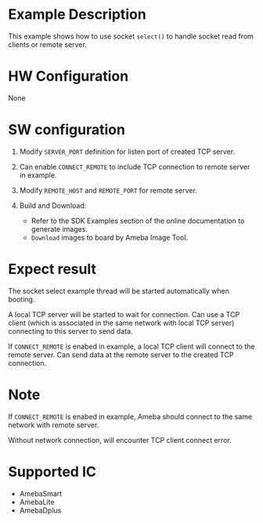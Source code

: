 # Example Description

This example shows how to use socket `select()` to handle socket read from clients or remote server.

# HW Configuration

None

# SW configuration

1. Modify `SERVER_PORT` definition for listen port of created TCP server.

2. Can enable `CONNECT_REMOTE` to include TCP connection to remote server in example.

3. Modify `REMOTE_HOST` and `REMOTE_PORT` for remote server.

4. Build and Download:
   * Refer to the SDK Examples section of the online documentation to generate images.
   * `Download` images to board by Ameba Image Tool.

# Expect result

The socket select example thread will be started automatically when booting.

A local TCP server will be started to wait for connection. Can use a TCP client (which is associated in the same network with local TCP server) connecting to this server to send data.

If `CONNECT_REMOTE` is enabed in example, a local TCP client will connect to the remote server. Can send data at the remote server to the created TCP connection.

# Note

If `CONNECT_REMOTE` is enabed in example, Ameba should connect to the same network with remote server.

Without network connection, will encounter TCP client connect error.

# Supported IC

- AmebaSmart
- AmebaLite
- AmebaDplus
